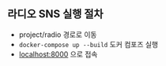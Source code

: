 ## 라디오 SNS 실행 절차

- project/radio 경로로 이동
- `docker-compose up --build` 도커 컴포즈 실행
- [localhost:8000](http://localhost:8000/) 으로 접속
